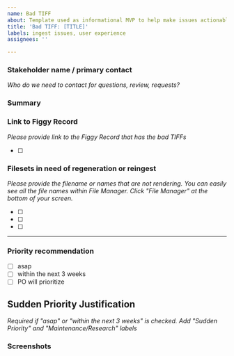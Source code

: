 ```yaml
---
name: Bad TIFF
about: Template used as informational MVP to help make issues actionable for developers
title: 'Bad TIFF: [TITLE]'
labels: ingest issues, user experience
assignees: ''

---
```


### Stakeholder name / primary contact
_Who do we need to contact for questions, review, requests?_

### Summary


### Link to Figgy Record
_Please provide link to the Figgy Record that has the bad TIFFs_

- [ ]

### Filesets in need of regeneration or reingest
_Please provide the filename or names that are not rendering. You can easily see all the file names within File Manager. Click "File Manager" at the bottom of your screen._

- [ ]
- [ ]
- [ ]
________________
### Priority recommendation

- [ ] asap
- [ ] within the next 3 weeks
- [ ] PO will prioritize

## Sudden Priority Justification
_Required if "asap" or "within the next 3 weeks" is checked. Add "Sudden Priority" and "Maintenance/Research" labels_

### Screenshots
